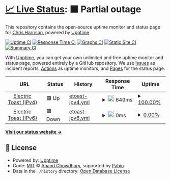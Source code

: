 # [📈 Live Status](https://status.etoast.net): <!--live status--> **🟧 Partial outage**

This repository contains the open-source uptime monitor and status page for [Chris Harrison](http://etoast.net), powered by [Upptime](https://github.com/upptime/upptime).

[![Uptime CI](https://github.com/ravngr/status/workflows/Uptime%20CI/badge.svg)](https://github.com/ravngr/status/actions?query=workflow%3A%22Uptime+CI%22)
[![Response Time CI](https://github.com/ravngr/status/workflows/Response%20Time%20CI/badge.svg)](https://github.com/ravngr/status/actions?query=workflow%3A%22Response+Time+CI%22)
[![Graphs CI](https://github.com/ravngr/status/workflows/Graphs%20CI/badge.svg)](https://github.com/ravngr/status/actions?query=workflow%3A%22Graphs+CI%22)
[![Static Site CI](https://github.com/ravngr/status/workflows/Static%20Site%20CI/badge.svg)](https://github.com/ravngr/status/actions?query=workflow%3A%22Static+Site+CI%22)
[![Summary CI](https://github.com/ravngr/status/workflows/Summary%20CI/badge.svg)](https://github.com/ravngr/status/actions?query=workflow%3A%22Summary+CI%22)

With [Upptime](https://upptime.js.org), you can get your own unlimited and free uptime monitor and status page, powered entirely by a GitHub repository. We use [Issues](https://github.com/ravngr/status/issues) as incident reports, [Actions](https://github.com/ravngr/status/actions) as uptime monitors, and [Pages](https://status.etoast.net) for the status page.

<!--start: status pages-->
<!-- This summary is generated by Upptime (https://github.com/upptime/upptime) -->
<!-- Do not edit this manually, your changes will be overwritten -->
<!-- prettier-ignore -->
| URL | Status | History | Response Time | Uptime |
| --- | ------ | ------- | ------------- | ------ |
| <img alt="" src="https://icons.duckduckgo.com/ip3/ipv4.etoast.net.ico" height="13"> [Electric Toast (IPv4)](https://ipv4.etoast.net/ping) | 🟩 Up | [etoast-ipv4.yml](https://github.com/ravngr/status/commits/HEAD/history/etoast-ipv4.yml) | <details><summary><img alt="Response time graph" src="./graphs/etoast-ipv4/response-time-week.png" height="20"> 649ms</summary><br><a href="https://status.etoast.net/history/etoast-ipv4"><img alt="Response time 652" src="https://img.shields.io/endpoint?url=https%3A%2F%2Fraw.githubusercontent.com%2Fravngr%2Fstatus%2FHEAD%2Fapi%2Fetoast-ipv4%2Fresponse-time.json"></a><br><a href="https://status.etoast.net/history/etoast-ipv4"><img alt="24-hour response time 728" src="https://img.shields.io/endpoint?url=https%3A%2F%2Fraw.githubusercontent.com%2Fravngr%2Fstatus%2FHEAD%2Fapi%2Fetoast-ipv4%2Fresponse-time-day.json"></a><br><a href="https://status.etoast.net/history/etoast-ipv4"><img alt="7-day response time 649" src="https://img.shields.io/endpoint?url=https%3A%2F%2Fraw.githubusercontent.com%2Fravngr%2Fstatus%2FHEAD%2Fapi%2Fetoast-ipv4%2Fresponse-time-week.json"></a><br><a href="https://status.etoast.net/history/etoast-ipv4"><img alt="30-day response time 667" src="https://img.shields.io/endpoint?url=https%3A%2F%2Fraw.githubusercontent.com%2Fravngr%2Fstatus%2FHEAD%2Fapi%2Fetoast-ipv4%2Fresponse-time-month.json"></a><br><a href="https://status.etoast.net/history/etoast-ipv4"><img alt="1-year response time 652" src="https://img.shields.io/endpoint?url=https%3A%2F%2Fraw.githubusercontent.com%2Fravngr%2Fstatus%2FHEAD%2Fapi%2Fetoast-ipv4%2Fresponse-time-year.json"></a></details> | <details><summary><a href="https://status.etoast.net/history/etoast-ipv4">100.00%</a></summary><a href="https://status.etoast.net/history/etoast-ipv4"><img alt="All-time uptime 100.00%" src="https://img.shields.io/endpoint?url=https%3A%2F%2Fraw.githubusercontent.com%2Fravngr%2Fstatus%2FHEAD%2Fapi%2Fetoast-ipv4%2Fuptime.json"></a><br><a href="https://status.etoast.net/history/etoast-ipv4"><img alt="24-hour uptime 100.00%" src="https://img.shields.io/endpoint?url=https%3A%2F%2Fraw.githubusercontent.com%2Fravngr%2Fstatus%2FHEAD%2Fapi%2Fetoast-ipv4%2Fuptime-day.json"></a><br><a href="https://status.etoast.net/history/etoast-ipv4"><img alt="7-day uptime 100.00%" src="https://img.shields.io/endpoint?url=https%3A%2F%2Fraw.githubusercontent.com%2Fravngr%2Fstatus%2FHEAD%2Fapi%2Fetoast-ipv4%2Fuptime-week.json"></a><br><a href="https://status.etoast.net/history/etoast-ipv4"><img alt="30-day uptime 100.00%" src="https://img.shields.io/endpoint?url=https%3A%2F%2Fraw.githubusercontent.com%2Fravngr%2Fstatus%2FHEAD%2Fapi%2Fetoast-ipv4%2Fuptime-month.json"></a><br><a href="https://status.etoast.net/history/etoast-ipv4"><img alt="1-year uptime 100.00%" src="https://img.shields.io/endpoint?url=https%3A%2F%2Fraw.githubusercontent.com%2Fravngr%2Fstatus%2FHEAD%2Fapi%2Fetoast-ipv4%2Fuptime-year.json"></a></details>
| <img alt="" src="https://icons.duckduckgo.com/ip3/ipv6.etoast.net.ico" height="13"> [Electric Toast (IPv6)](https://ipv6.etoast.net/ping) | 🟥 Down | [etoast-ipv6.yml](https://github.com/ravngr/status/commits/HEAD/history/etoast-ipv6.yml) | <details><summary><img alt="Response time graph" src="./graphs/etoast-ipv6/response-time-week.png" height="20"> 0ms</summary><br><a href="https://status.etoast.net/history/etoast-ipv6"><img alt="Response time 0" src="https://img.shields.io/endpoint?url=https%3A%2F%2Fraw.githubusercontent.com%2Fravngr%2Fstatus%2FHEAD%2Fapi%2Fetoast-ipv6%2Fresponse-time.json"></a><br><a href="https://status.etoast.net/history/etoast-ipv6"><img alt="24-hour response time 0" src="https://img.shields.io/endpoint?url=https%3A%2F%2Fraw.githubusercontent.com%2Fravngr%2Fstatus%2FHEAD%2Fapi%2Fetoast-ipv6%2Fresponse-time-day.json"></a><br><a href="https://status.etoast.net/history/etoast-ipv6"><img alt="7-day response time 0" src="https://img.shields.io/endpoint?url=https%3A%2F%2Fraw.githubusercontent.com%2Fravngr%2Fstatus%2FHEAD%2Fapi%2Fetoast-ipv6%2Fresponse-time-week.json"></a><br><a href="https://status.etoast.net/history/etoast-ipv6"><img alt="30-day response time 0" src="https://img.shields.io/endpoint?url=https%3A%2F%2Fraw.githubusercontent.com%2Fravngr%2Fstatus%2FHEAD%2Fapi%2Fetoast-ipv6%2Fresponse-time-month.json"></a><br><a href="https://status.etoast.net/history/etoast-ipv6"><img alt="1-year response time 0" src="https://img.shields.io/endpoint?url=https%3A%2F%2Fraw.githubusercontent.com%2Fravngr%2Fstatus%2FHEAD%2Fapi%2Fetoast-ipv6%2Fresponse-time-year.json"></a></details> | <details><summary><a href="https://status.etoast.net/history/etoast-ipv6">0.00%</a></summary><a href="https://status.etoast.net/history/etoast-ipv6"><img alt="All-time uptime 0.00%" src="https://img.shields.io/endpoint?url=https%3A%2F%2Fraw.githubusercontent.com%2Fravngr%2Fstatus%2FHEAD%2Fapi%2Fetoast-ipv6%2Fuptime.json"></a><br><a href="https://status.etoast.net/history/etoast-ipv6"><img alt="24-hour uptime 0.00%" src="https://img.shields.io/endpoint?url=https%3A%2F%2Fraw.githubusercontent.com%2Fravngr%2Fstatus%2FHEAD%2Fapi%2Fetoast-ipv6%2Fuptime-day.json"></a><br><a href="https://status.etoast.net/history/etoast-ipv6"><img alt="7-day uptime 0.00%" src="https://img.shields.io/endpoint?url=https%3A%2F%2Fraw.githubusercontent.com%2Fravngr%2Fstatus%2FHEAD%2Fapi%2Fetoast-ipv6%2Fuptime-week.json"></a><br><a href="https://status.etoast.net/history/etoast-ipv6"><img alt="30-day uptime 0.00%" src="https://img.shields.io/endpoint?url=https%3A%2F%2Fraw.githubusercontent.com%2Fravngr%2Fstatus%2FHEAD%2Fapi%2Fetoast-ipv6%2Fuptime-month.json"></a><br><a href="https://status.etoast.net/history/etoast-ipv6"><img alt="1-year uptime 0.00%" src="https://img.shields.io/endpoint?url=https%3A%2F%2Fraw.githubusercontent.com%2Fravngr%2Fstatus%2FHEAD%2Fapi%2Fetoast-ipv6%2Fuptime-year.json"></a></details>

<!--end: status pages-->

[**Visit our status website →**](https://status.etoast.net)

## 📄 License

- Powered by: [Upptime](https://github.com/upptime/upptime)
- Code: [MIT](./LICENSE) © [Anand Chowdhary](https://anandchowdhary.com), supported by [Pabio](https://pabio.com)
- Data in the `./history` directory: [Open Database License](https://opendatacommons.org/licenses/odbl/1-0/)
